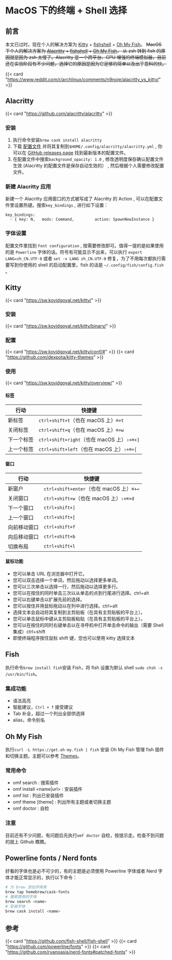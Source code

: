 # MacOS 下的终端 + Shell 选择


## 前言

本文已过时。现在个人的解决方案为 [Kitty](https://sw.kovidgoyal.net/kitty/) + [fishshell](https://fishshell.com/) + [Oh My Fish](https://github.com/oh-my-fish/oh-my-fish)。
~~MacOS 下个人的解决方案为 [Alacritty](https://github.com/alacritty/alacritty) + [fishshell](https://fishshell.com/) + [Oh My Fish](https://github.com/oh-my-fish/oh-my-fish)， 从 zsh 转到 fish 的原因就是因为 zsh 太慢了。Alacritty 是一个跨平台、GPU 增强的终端模拟器，目前还在实验阶段有不少问题，选择它的原因是因为它足够的简单以及出乎意料的快。~~

{{< card "https://www.reddit.com/r/archlinux/comments/n9noje/alacritty_vs_kitty/" >}}

## Alacritty

{{< card "https://github.com/alacritty/alacritty" >}}

### 安装

1. 执行命令安装`brew cask install alacritty`
2. 下载 [配置文件](https://github.com/alacritty/alacritty/releases/download/v0.4.1/alacritty.yml) 并将其复制到`$HOME/.config/alacritty/alacritty.yml` , 你可以在 [GitHub releases page](https://github.com/alacritty/alacritty/releases) 找到最新版本的配置文件。
3. 在配置文件中搜索`background_opacity: 1.0` , 修改透明度保存确认配置文件生效 (Alacritty 的配置文件是保存自动生效的） , 然后根据个人需要修改配置文件。

### 新建 Alacritty 应用

新建一个 Alacritty 应用窗口的方式被写成了 Alacritty 的 Action , 可以在配置文件里设置热键。搜索`key_bindings` , 进行如下设置：

```
key_bindings:
  - { key: N,   mods: Command,         action: SpawnNewInstance }
```

### 字体设置

配置文件里找到 `Font configuration` , 按需要修改即可。值得一提的是如果使用的是 `Powerline` 字体的话。符号有可能显示不出来，可以执行 `export LANG=zh_CN.UTF-8` 或者 `set -x LANG zh_CN.UTF-8` 修复，为了不用每次都执行需要写到你使用的 shell 的启动配置里，fish 的话是 `~/.config/fish/config.fish` 。

## Kitty

{{< card "https://sw.kovidgoyal.net/kitty/" >}}

### 安装

{{< card "https://sw.kovidgoyal.net/kitty/binary/" >}}

### 配置

{{< card "https://sw.kovidgoyal.net/kitty/conf/#" >}}
{{< card "https://github.com/dexpota/kitty-themes" >}}

### 使用

{{< card "https://sw.kovidgoyal.net/kitty/overview/" >}}

#### 标签

| 行动       | 快捷键                                     |
| ---------- | ------------------------------------------ |
| 新标签     | `ctrl+shift+t`（也在 macOS 上）`⌘+t`       |
| 关闭标签   | `ctrl+shift+q`（也在 macOS 上）`⌘+w`       |
| 下一个标签 | `ctrl+shift+right`（也在 macOS 上）`⇧+⌘+]` |
| 上一个标签 | `ctrl+shift+left`（也在 macOS 上）`⇧+⌘+[`  |

#### 窗口

| 行动         | 快捷键                                   |
| ------------ | ---------------------------------------- |
| 新窗户       | `ctrl+shift+enter`（也在 macOS 上）`⌘+↩` |
| 关闭窗口     | `ctrl+shift+w`（也在 macOS 上）`⇧+⌘+d`   |
| 下一个窗口   | `ctrl+shift+]`                           |
| 上一个窗口   | `ctrl+shift+[`                           |
| 向前移动窗口 | `ctrl+shift+f`                           |
| 向后移动窗口 | `ctrl+shift+b`                           |
| 切换布局     | `ctrl+shift+l`                           |

#### 鼠标功能

- 您可以单击 URL 在浏览器中打开它。
- 您可以双击选择一个单词，然后拖动以选择更多单词。
- 您可以三次单击以选择一行，然后拖动以选择更多行。
- 您可以在按住的同时单击三次以从单击的点到行尾进行选择。ctrl+alt
- 您可以右键单击以扩展先前的选择。
- 您可以按住并用鼠标拖动以在列中进行选择。ctrl+alt
- 选择文本会自动将其复制到主剪贴板（在具有主剪贴板的平台上）。
- 您可以单击鼠标中键从主剪贴板粘贴（在具有主剪贴板的平台上）。
- 您可以在按住的同时右键单击以在寻呼机中打开单击命令的输出（需要 Shell 集成）ctrl+shift
- 即使终端程序按住鼠标 shift 键，您也可以使用 kitty 选择文本

## Fish

执行命令`brew install fish`安装 Fish，将 fish 设置为默认 shell `sudo chsh -s /usr/bin/fish`。

### 集成功能

- 语法高亮
- 智能建议，`Ctrl + f` 接受建议
- Tab 补全，超过一个列出全部供选择
- alias，命令别名

## Oh My Fish

执行`curl -L https://get.oh-my.fish | fish` 安装 Oh My Fish 管理 fish 插件和切换主题。主题可以参考 [Themes](https://github.com/oh-my-fish/oh-my-fish/blob/master/docs/Themes.md#agnoster)。

### 常用命令

- omf search <name> : 搜索插件
- omf install <name|url> : 安装插件
- omf list : 列出已安装插件
- omf theme [theme] : 列出所有主题或者切换主题
- omf doctor : 自检

### 注意

目前还有不少问题，有问题后先执行`omf doctor` 自检，按提示走。检查不到问题的就上 Github 瞧瞧。

## Powerline fonts / Nerd fonts

好看的字体也是必不可少的，有的主题是必须使用 Powerline 字体或者 Nerd 字体才能正常显示的，执行以下命令：

```bash
# 为 brew 添加字体库
brew tap homebrew/cask-fonts
# 搜索想用的字体
brew search <name>
# 安装字体
brew cask install <name>
```

## 参考

{{< card "https://github.com/fish-shell/fish-shell" >}}
{{< card "https://github.com/powerline/fonts" >}}
{{< card "https://github.com/ryanoasis/nerd-fonts#patched-fonts" >}}

